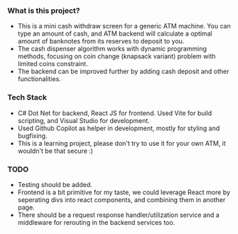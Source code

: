 ### What is this project?
- This is a mini cash withdraw screen for a generic ATM machine. You can type an amount of cash, and ATM backend will calculate a optimal amount of banknotes from its reserves to deposit to you.
- The cash dispenser algorithm works with dynamic programming methods, focusing on coin change (knapsack variant) problem with limited coins constraint.
- The backend can be improved further by adding cash deposit and other functionalities.

### Tech Stack
- C# Dot Net for backend, React JS for frontend. Used Vite for build scripting, and Visual Studio for development.
- Used Github Copilot as helper in development, mostly for styling and bugfixing.
- This is a learning project, please don't try to use it for your own ATM, it wouldn't be that secure :)

### TODO
- Testing should be added.
- Frontend is a bit primitive for my taste, we could leverage React more by seperating divs into react components, and combining them in another page.
- There should be a request response handler/utilization service and a middleware for rerouting in the backend services too.
